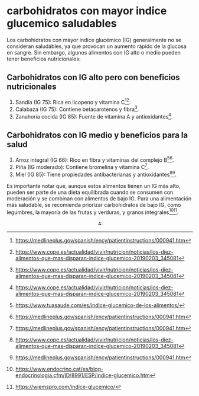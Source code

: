 # carbohidratos con mayor indice glucemico saludables

Los carbohidratos con mayor índice glucémico (IG) generalmente no se consideran saludables, ya que provocan un aumento rápido de la glucosa en sangre. Sin embargo, algunos alimentos con IG alto o medio pueden tener beneficios nutricionales:

## Carbohidratos con IG alto pero con beneficios nutricionales

1. Sandía (IG 75): Rica en licopeno y vitamina C[^5][^2].
2. Calabaza (IG 75): Contiene betacarotenos y fibra[^2].
3. Zanahoria cocida (IG 85): Fuente de vitamina A y antioxidantes[^2].

## Carbohidratos con IG medio y beneficios para la salud

1. Arroz integral (IG 66): Rico en fibra y vitaminas del complejo B[^1][^5].
2. Piña (IG moderado): Contiene bromelina y vitamina C[^5].
3. Miel (IG 85): Tiene propiedades antibacterianas y antioxidantes[^2][^5].

Es importante notar que, aunque estos alimentos tienen un IG más alto, pueden ser parte de una dieta equilibrada cuando se consumen con moderación y se combinan con alimentos de bajo IG. Para una alimentación más saludable, se recomienda priorizar carbohidratos de bajo IG, como legumbres, la mayoría de las frutas y verduras, y granos integrales[^6][^7].

<div style="text-align: center">⁂</div>

[^1]: https://www.tuasaude.com/es/indice-glucemico-de-los-alimentos/

[^2]: https://www.cope.es/actualidad/vivir/nutricion/noticias/los-diez-alimentos-que-mas-disparan-indice-glucemico-20190203_345081

[^3]: https://www.msdmanuals.com/es/hogar/multimedia/table/índice-glucémico-de-algunos-alimentos

[^4]: https://www.sabervivirtv.com/nutricion/estos-son-50-alimentos-tienen-indice-glucemico-mas-alto-subir-azucar_7552

[^5]: https://medlineplus.gov/spanish/ency/patientinstructions/000941.htm

[^6]: https://www.endocrino.cat/es/blog-endocrinologia.cfm/ID/8991/ESP/indice-glucemico.htm

[^7]: https://wiemspro.com/indice-glucemico/

[^8]: https://glycemic-index.net/es/alimentos-con-indice-glucemico-alto/

